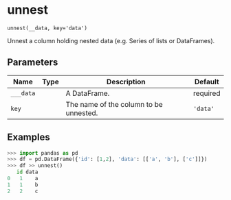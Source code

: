 # unnest

`unnest(__data, key='data')`

Unnest a column holding nested data (e.g. Series of lists or DataFrames).

## Parameters

| Name      | Type   | Description                            | Default   |
|-----------|--------|----------------------------------------|-----------|
| `___data` |        | A DataFrame.                           | required  |
| `key`     |        | The name of the column to be unnested. | `'data'`  |

## Examples

```python
>>> import pandas as pd
>>> df = pd.DataFrame({'id': [1,2], 'data': [['a', 'b'], ['c']]})
>>> df >> unnest()
   id data
0   1    a
1   1    b
2   2    c
```